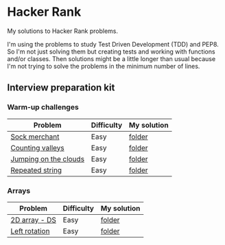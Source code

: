 # Hacker Rank

My solutions to Hacker Rank problems.

I'm using the problems to study Test Driven Development (TDD) and PEP8.
So I'm not just solving them but creating tests and working with functions
and/or classes. Then solutions might be a little longer than usual because
I'm not trying to solve the problems in the minimum number of lines.

## Interview preparation kit

### Warm-up challenges

| Problem                                                                                                                                                                     | Difficulty | My solution                     |
| --------------------------------------------------------------------------------------------------------------------------------------------------------------------------- | ---------- | ------------------------------- |
| [Sock merchant](https://www.hackerrank.com/challenges/sock-merchant/problem?h_l=interview&playlist_slugs%5B%5D=interview-preparation-kit&playlist_slugs%5B%5D=warmup)       | Easy       | [folder](sock_merchant)         |
| [Counting valleys](https://www.hackerrank.com/challenges/counting-valleys/problem?h_l=interview&playlist_slugs%5B%5D=interview-preparation-kit&playlist_slugs%5B%5D=warmup) | Easy       | [folder](counting_valleys)      |
| [Jumping on the clouds](https://www.hackerrank.com/challenges/jumping-on-the-clouds/problem?h_r=profile)                                                                    | Easy       | [folder](jumping_on_the_clouds) |
| [Repeated string](https://www.hackerrank.com/challenges/repeated-string/problem?h_l=interview&playlist_slugs%5B%5D=interview-preparation-kit&playlist_slugs%5B%5D=warmup)   | Easy       | [folder](repeated_string)       |

### Arrays

| Problem                                                                                                                                                                          | Difficulty | My solution                    |
| -------------------------------------------------------------------------------------------------------------------------------------------------------------------------------- | ---------- | ------------------------------ |
| [2D array - DS](https://www.hackerrank.com/challenges/2d-array/problem?h_l=interview&playlist_slugs%5B%5D=interview-preparation-kit&playlist_slugs%5B%5D=arrays)                 | Easy       | [folder](array_2d)             |
| [Left rotation](https://www.hackerrank.com/challenges/ctci-array-left-rotation/problem?h_l=interview&playlist_slugs%5B%5D=interview-preparation-kit&playlist_slugs%5B%5D=arrays) | Easy       | [folder](arrays_left_rotation) |
